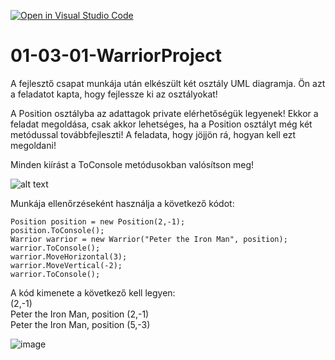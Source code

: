 [![Open in Visual Studio Code](https://classroom.github.com/assets/open-in-vscode-718a45dd9cf7e7f842a935f5ebbe5719a5e09af4491e668f4dbf3b35d5cca122.svg)](https://classroom.github.com/online_ide?assignment_repo_id=12002263&assignment_repo_type=AssignmentRepo)
# 01-03-01-WarriorProject
A fejlesztő csapat munkája után elkészült két osztály UML diagramja. Ön azt a feladatot kapta, hogy fejlessze ki az osztályokat!


A Position osztályba az adattagok private elérhetőségük legyenek! Ekkor a feladat megoldása, csak akkor lehetséges, ha a Position osztályt még két metódussal továbbfejleszti! A feladata, hogy jöjjön rá, hogyan kell ezt megoldani!


Minden kiírást a ToConsole metódusokban valósítson meg!


![alt text](https://github.com/csarp-dotnet-core-oop-task/01-03-02-WarriorProject/blob/main/Warrior.png)    

Munkája ellenőrzéseként használja a következő kódot:   
```
Position position = new Position(2,-1);
position.ToConsole();
Warrior warrior = new Warrior("Peter the Iron Man", position);
warrior.ToConsole();
warrior.MoveHorizontal(3);
warrior.MoveVertical(-2);
warrior.ToConsole();
```

A kód kimenete a következő kell legyen:    
(2,-1)    
Peter the Iron Man, position (2,-1)    
Peter the Iron Man, position (5,-3)    

![image](https://github.com/2023-2024-CSARP-OOP-WPF/01-03-02-warriorproject-b0totkop/assets/74898463/ac5901f1-ff45-4370-82af-7b5572f990c2)
